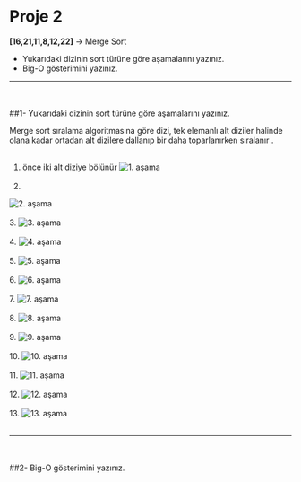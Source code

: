 # Proje 2

**[16,21,11,8,12,22]** -> Merge Sort
- Yukarıdaki dizinin sort türüne göre aşamalarını yazınız.
- Big-O gösterimini yazınız.
-----
<br></br>
##1- Yukarıdaki dizinin sort türüne göre aşamalarını yazınız.


Merge sort sıralama algoritmasına göre dizi, tek elemanlı alt diziler halinde olana kadar ortadan alt dizilere dallanıp bir daha toparlanırken sıralanır .
<br></br>
1. önce iki alt diziye bölünür
![1. aşama](https://github.com/qutaiba-963/Kodluyoruz_Proje2/raw/main/Resimler/1.jpg)
<br></br>
2.
![2. aşama](https://github.com/qutaiba-963/Kodluyoruz_Proje2/raw/main/Resimler/2.jpg)
<br></br>
3.
![3. aşama](https://github.com/qutaiba-963/Kodluyoruz_Proje2/raw/main/Resimler/3.jpg)
<br></br>
4.
![4. aşama](https://github.com/qutaiba-963/Kodluyoruz_Proje2/raw/main/Resimler/4.jpg)
<br></br>
5.
![5. aşama](https://github.com/qutaiba-963/Kodluyoruz_Proje2/raw/main/Resimler/5.jpg)
<br></br>
6.
![6. aşama](https://github.com/qutaiba-963/Kodluyoruz_Proje2/raw/main/Resimler/6.jpg)
<br></br>
7.
![7. aşama](https://github.com/qutaiba-963/Kodluyoruz_Proje2/raw/main/Resimler/7.jpg)
<br></br>
8.
![8. aşama](https://github.com/qutaiba-963/Kodluyoruz_Proje2/raw/main/Resimler/8.jpg)
<br></br>
9.
![9. aşama](https://github.com/qutaiba-963/Kodluyoruz_Proje2/raw/main/Resimler/9.jpg)
<br></br>
10.
![10. aşama](https://github.com/qutaiba-963/Kodluyoruz_Proje2/raw/main/Resimler/10.jpg)
<br></br>
11.
![11. aşama](https://github.com/qutaiba-963/Kodluyoruz_Proje2/raw/main/Resimler/12.jpg)
<br></br>
12.
![12. aşama](https://github.com/qutaiba-963/Kodluyoruz_Proje2/raw/main/Resimler/13.jpg)
<br></br>
13.
![13. aşama](https://github.com/qutaiba-963/Kodluyoruz_Proje2/raw/main/Resimler/14.jpg)
<br></br>

----
<br></br>
##2- Big-O gösterimini yazınız.

